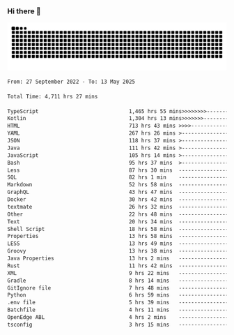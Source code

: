 ### Hi there 👋

<picture>
  <source media="(prefers-color-scheme: dark)" srcset="https://raw.githubusercontent.com/heyline/heyline/output/github-contribution-grid-snake-dark.svg">
  <source media="(prefers-color-scheme: light)" srcset="https://raw.githubusercontent.com/heyline/heyline/output/github-contribution-grid-snake.svg">
  <img alt="github contribution grid snake animation" src="https://raw.githubusercontent.com/heyline/heyline/output/github-contribution-grid-snake.svg">
</picture>

<!--START_SECTION:waka-->

```txt
From: 27 September 2022 - To: 13 May 2025

Total Time: 4,711 hrs 27 mins

TypeScript                             1,465 hrs 55 mins>>>>>>>>-----------------   31.11 %
Kotlin                                 1,304 hrs 13 mins>>>>>>>------------------   27.68 %
HTML                                   713 hrs 43 mins >>>>---------------------   15.15 %
YAML                                   267 hrs 26 mins >------------------------   05.68 %
JSON                                   118 hrs 37 mins >------------------------   02.52 %
Java                                   111 hrs 42 mins >------------------------   02.37 %
JavaScript                             105 hrs 14 mins >------------------------   02.23 %
Bash                                   95 hrs 37 mins  >------------------------   02.03 %
Less                                   87 hrs 30 mins  -------------------------   01.86 %
SQL                                    82 hrs 1 min    -------------------------   01.74 %
Markdown                               52 hrs 58 mins  -------------------------   01.12 %
GraphQL                                43 hrs 47 mins  -------------------------   00.93 %
Docker                                 30 hrs 42 mins  -------------------------   00.65 %
textmate                               26 hrs 32 mins  -------------------------   00.56 %
Other                                  22 hrs 48 mins  -------------------------   00.48 %
Text                                   20 hrs 34 mins  -------------------------   00.44 %
Shell Script                           18 hrs 58 mins  -------------------------   00.40 %
Properties                             13 hrs 58 mins  -------------------------   00.30 %
LESS                                   13 hrs 49 mins  -------------------------   00.29 %
Groovy                                 13 hrs 38 mins  -------------------------   00.29 %
Java Properties                        13 hrs 2 mins   -------------------------   00.28 %
Rust                                   11 hrs 42 mins  -------------------------   00.25 %
XML                                    9 hrs 22 mins   -------------------------   00.20 %
Gradle                                 8 hrs 14 mins   -------------------------   00.17 %
GitIgnore file                         7 hrs 48 mins   -------------------------   00.17 %
Python                                 6 hrs 59 mins   -------------------------   00.15 %
.env file                              5 hrs 39 mins   -------------------------   00.12 %
Batchfile                              4 hrs 11 mins   -------------------------   00.09 %
OpenEdge ABL                           4 hrs 2 mins    -------------------------   00.09 %
tsconfig                               3 hrs 15 mins   -------------------------   00.07 %
```

<!--END_SECTION:waka-->

